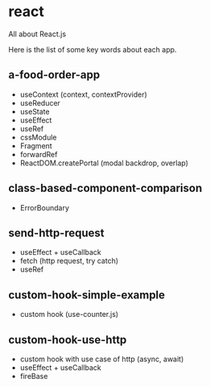 # react
All about React.js

Here is the list of some key words about each app.

## a-food-order-app

* useContext (context, contextProvider)
* useReducer
* useState
* useEffect
* useRef
* cssModule
* Fragment
* forwardRef
* ReactDOM.createPortal (modal backdrop, overlap)

## class-based-component-comparison

* ErrorBoundary

## send-http-request

* useEffect + useCallback
* fetch (http request, try catch)
* useRef

## custom-hook-simple-example

* custom hook (use-counter.js)

## custom-hook-use-http

* custom hook with use case of http (async, await)
* useEffect + useCallback
* fireBase
